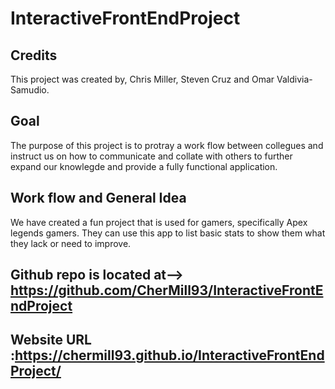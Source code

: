 # InteractiveFrontEndProject

## Credits
This project was created by, Chris Miller, Steven Cruz and Omar Valdivia-Samudio.

## Goal
The purpose of this project is to protray a work flow between collegues and instruct us on how to communicate and collate with others to further expand our knowlegde and provide a fully functional application.

## Work flow and General Idea
We have created a fun project that is used for gamers, specifically Apex legends gamers.
They can use this app to list basic stats to show them what they lack or need to improve. 


## Github repo is located at--> https://github.com/CherMill93/InteractiveFrontEndProject
## Website URL :https://chermill93.github.io/InteractiveFrontEndProject/
